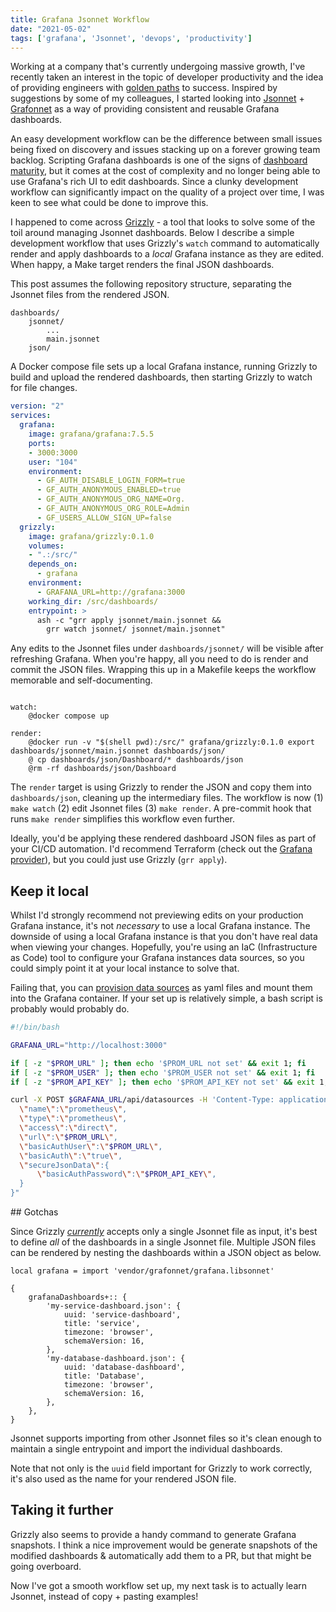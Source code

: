 ```yaml
---
title: Grafana Jsonnet Workflow
date: "2021-05-02"
tags: ['grafana', 'Jsonnet', 'devops', 'productivity']
---
```



Working at a company that's currently undergoing massive growth, I've recently taken an interest in the topic of developer productivity and the idea of providing engineers with [golden paths](https://engineering.atspotify.com/2020/08/17/how-we-use-golden-paths-to-solve-fragmentation-in-our-software-ecosystem/) to success. Inspired by suggestions by some of my colleagues, I started looking into [Jsonnet](https://jsonnet.org/) + [Grafonnet](https://grafana.github.io/grafonnet-lib/) as a way of providing consistent and reusable Grafana dashboards.


An easy development workflow can be the difference between small issues being fixed on discovery and issues stacking up on a forever growing team backlog. Scripting Grafana dashboards is one of the signs of [dashboard maturity](https://grafana.com/docs/grafana/latest/best-practices/dashboard-management-maturity-levels/), but it comes at the cost of complexity and no longer being able to use Grafana's rich UI to edit dashboards. Since a clunky development workflow can significantly impact on the quality of a project over time, I was keen to see what could be done to improve this.

I happened to come across [Grizzly](https://github.com/grafana/grizzly) - a tool that looks to solve some of the toil around managing Jsonnet dashboards. Below I describe a simple development workflow that uses Grizzly's `watch` command to automatically render and apply dashboards to a _local_ Grafana instance as they are edited. When happy, a Make target renders the final JSON dashboards.

This post assumes the following repository structure, separating the Jsonnet files from the rendered JSON.

```
dashboards/
    jsonnet/
        ...
        main.jsonnet
    json/
```


A Docker compose file sets up a local Grafana instance, running Grizzly to build and upload the rendered dashboards, then starting Grizzly to watch for file changes.

```yaml
version: "2"
services:
  grafana:
    image: grafana/grafana:7.5.5
    ports:
    - 3000:3000
    user: "104"
    environment:
      - GF_AUTH_DISABLE_LOGIN_FORM=true
      - GF_AUTH_ANONYMOUS_ENABLED=true
      - GF_AUTH_ANONYMOUS_ORG_NAME=Org.
      - GF_AUTH_ANONYMOUS_ORG_ROLE=Admin
      - GF_USERS_ALLOW_SIGN_UP=false
  grizzly:
    image: grafana/grizzly:0.1.0
    volumes:
    - ".:/src/"
    depends_on:
      - grafana
    environment:
      - GRAFANA_URL=http://grafana:3000
    working_dir: /src/dashboards/
    entrypoint: >
      ash -c "grr apply jsonnet/main.jsonnet &&
        grr watch jsonnet/ jsonnet/main.jsonnet"
```


Any edits to the Jsonnet files under `dashboards/jsonnet/` will be visible after refreshing Grafana. When you're happy, all you need to do is render and commit the JSON files. Wrapping this up in a Makefile keeps the workflow memorable and self-documenting.

```Make

watch:
	@docker compose up

render:
	@docker run -v "$(shell pwd):/src/" grafana/grizzly:0.1.0 export dashboards/jsonnet/main.jsonnet dashboards/json/
	@ cp dashboards/json/Dashboard/* dashboards/json
	@rm -rf dashboards/json/Dashboard
```


The `render` target is using Grizzly to render the JSON and copy them into `dashboards/json`, cleaning up the intermediary files. The workflow is now (1) `make watch` (2) edit Jsonnet files (3) `make render`. A pre-commit hook that runs `make render` simplifies this workflow even further.


Ideally, you'd be applying these rendered dashboard JSON files as part of your CI/CD automation. I'd recommend Terraform (check out the [Grafana provider](https://registry.terraform.io/providers/grafana/grafana/latest/docs)), but you could just use Grizzly (`grr apply`).

## Keep it local

Whilst I'd strongly recommend not previewing edits on your production Grafana instance, it's not _necessary_ to use a local Grafana instance. The downside of using a local Grafana instance is that you don't have real data when viewing your changes. Hopefully, you're using an IaC (Infrastructure as Code) tool to configure your Grafana instances data sources, so you could simply point it at your local instance to solve that.

Failing that, you can [provision data sources](https://grafana.com/docs/grafana/latest/administration/provisioning/#data-sources) as yaml files and mount them into the Grafana container. If your set up is relatively simple, a bash script is probably would probably do.

```bash
#!/bin/bash

GRAFANA_URL="http://localhost:3000"

if [ -z "$PROM_URL" ]; then echo '$PROM_URL not set' && exit 1; fi
if [ -z "$PROM_USER" ]; then echo '$PROM_USER not set' && exit 1; fi
if [ -z "$PROM_API_KEY" ]; then echo '$PROM_API_KEY not set' && exit 1; fi

curl -X POST $GRAFANA_URL/api/datasources -H 'Content-Type: application/json' --data "{
  \"name\":\"prometheus\",
  \"type\":\"prometheus\",
  \"access\":\"direct\",
  \"url\":\"$PROM_URL\",
  \"basicAuthUser\":\"$PROM_URL\",
  \"basicAuth\":\"true\",
  \"secureJsonData\":{
	  \"basicAuthPassword\":\"$PROM_API_KEY\",
  }
}"
```


## Gotchas

Since Grizzly [_currently_](https://github.com/grafana/grizzly/issues/64) accepts only a single Jsonnet file as input, it's best to define _all_ of the dashboards in a single Jsonnet file. Multiple JSON files can be rendered by nesting the dashboards within a JSON object as below.

```
local grafana = import 'vendor/grafonnet/grafana.libsonnet'

{
	grafanaDashboards+:: {
		'my-service-dashboard.json': {
			uuid: 'service-dashboard',
			title: 'service',
			timezone: 'browser',
			schemaVersion: 16,
		},
		'my-database-dashboard.json': {
			uuid: 'database-dashboard',
			title: 'Database',
			timezone: 'browser',
			schemaVersion: 16,
		},
	},
}
```

Jsonnet supports importing from other Jsonnet files so it's clean enough to maintain a single entrypoint and import the individual dashboards. 

Note that not only is the `uuid` field important for Grizzly to work correctly, it's also used as the name for your rendered JSON file.

## Taking it further

Grizzly also seems to provide a handy command to generate Grafana snapshots. I think a nice improvement would be generate snapshots of the modified dashboards & automatically add them to a PR, but that might be going overboard. 


Now I've got a smooth workflow set up, my next task is to actually learn Jsonnet, instead of copy + pasting examples!